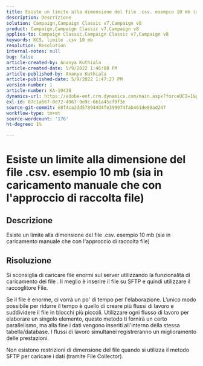 ```yaml
---
title: Esiste un limite alla dimensione del file .csv. esempio 10 mb (sia in caricamento manuale che con l'approccio di raccolta file)
description: Descrizione
solution: Campaign,Campaign Classic v7,Campaign v8
product: Campaign,Campaign Classic v7,Campaign v8
applies-to: Campaign Classic,Campaign Classic v7,Campaign v8
keywords: KCS, limite .csv 10 mb
resolution: Resolution
internal-notes: null
bug: false
article-created-by: Ananya Kuthiala
article-created-date: 5/9/2022 1:46:08 PM
article-published-by: Ananya Kuthiala
article-published-date: 5/9/2022 1:47:27 PM
version-number: 1
article-number: KA-19430
dynamics-url: https://adobe-ent.crm.dynamics.com/main.aspx?forceUCI=1&pagetype=entityrecord&etn=knowledgearticle&id=74664e5e-9ecf-ec11-a7b5-0022480a8e40
exl-id: 07c1a667-0d72-4967-9e9c-6b1a45cf9f3e
source-git-commit: e8f4ca2dd578944d4fe399074fab461de88ad247
workflow-type: tm+mt
source-wordcount: '176'
ht-degree: 1%

---
```


# Esiste un limite alla dimensione del file .csv. esempio 10 mb (sia in caricamento manuale che con l&#39;approccio di raccolta file)

## Descrizione

Esiste un limite alla dimensione del file .csv. esempio 10 mb (sia in caricamento manuale che con l&#39;approccio di raccolta file)

## Risoluzione


Si sconsiglia di caricare file enormi sul server utilizzando la funzionalità di caricamento dei file . Il meglio è inserire il file su SFTP e quindi utilizzare il raccoglitore File.

Se il file è enorme, ci vorrà un po&#39; di tempo per l&#39;elaborazione. L’unico modo possibile per ridurre il tempo è quello di creare più flussi di lavoro e suddividere il file in blocchi più piccoli. Utilizzare ogni flusso di lavoro per elaborare un singolo elemento, questo metodo ti fornirà un certo parallelismo, ma alla fine i dati vengono inseriti all&#39;interno della stessa tabella/database. I flussi di lavoro simultanei registreranno un miglioramento delle prestazioni.

Non esistono restrizioni di dimensione del file quando si utilizza il metodo SFTP per caricare i dati (tramite File Collector).
